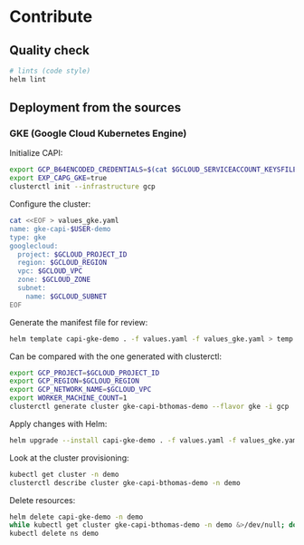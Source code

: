 # Contribute

## Quality check

```bash
# lints (code style)
helm lint
```

## Deployment from the sources

### GKE (Google Cloud Kubernetes Engine)

Initialize CAPI:

```bash
export GCP_B64ENCODED_CREDENTIALS=$(cat $GCLOUD_SERVICEACCOUNT_KEYSFILE | base64 | tr -d '\n')
export EXP_CAPG_GKE=true
clusterctl init --infrastructure gcp
```

Configure the cluster:

```bash
cat <<EOF > values_gke.yaml
name: gke-capi-$USER-demo
type: gke
googlecloud:
  project: $GCLOUD_PROJECT_ID
  region: $GCLOUD_REGION
  vpc: $GCLOUD_VPC
  zone: $GCLOUD_ZONE
  subnet:
    name: $GCLOUD_SUBNET
EOF
```

Generate the manifest file for review:

```bash
helm template capi-gke-demo . -f values.yaml -f values_gke.yaml > temp.yaml
```

Can be compared with the one generated with clusterctl:

```bash
export GCP_PROJECT=$GCLOUD_PROJECT_ID
export GCP_REGION=$GCLOUD_REGION
export GCP_NETWORK_NAME=$GCLOUD_VPC
export WORKER_MACHINE_COUNT=1
clusterctl generate cluster gke-capi-bthomas-demo --flavor gke -i gcp  > capi-gke-quickstart.yaml
```

Apply changes with Helm:

```bash
helm upgrade --install capi-gke-demo . -f values.yaml -f values_gke.yaml --namespace demo --create-namespace
```

Look at the cluster provisioning:

```bash
kubectl get cluster -n demo
clusterctl describe cluster gke-capi-bthomas-demo -n demo
```

Delete resources:

```bash
helm delete capi-gke-demo -n demo
while kubectl get cluster gke-capi-bthomas-demo -n demo &>/dev/null; do sleep 1; done
kubectl delete ns demo
```
